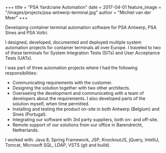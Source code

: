 +++
title = "PSA Yardcrane Automation"
date = 2017-04-01
feature_image = "/images/projects/psa-antwerp-terminal.jpg"
author = "Michiel van der Meer"
+++

Developing container terminal automation software for PSA Antwerp, PSA Sines and PSA Voltri.

I designed, developed, documented and deployed multiple system automation projects for container terminals all over Europe. I traveled to two of these terminals for System Integration Tests (SITs) and User Acceptance Tests (UATs).

I was part of three automation projects where I had the following responsibilities:
- Communicating requirements with the customer.
- Designing the solution together with two other architects.
- Overseeing the development and communicating with a team of developers about the requirements. I also developed parts of the solution myself, when time permitted.
- Installing and testing the product on-site in both Antwerp (Belgium) and Sines (Portugal).
- Integrating our software with 3rd party suppliers, both on- and off-site.
- Remote support of our solutions from our office in Barendrecht, Netherlands.

I worked with: Java 8, Spring Framework, JSP, KnockoutJS, jQuery, IntelliJ, Tomcat, Microsoft SQL, LDAP, VSTS (git and build).
